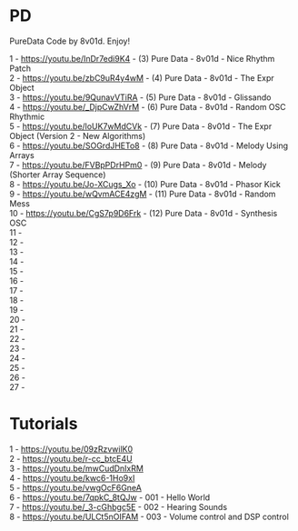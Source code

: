 # PD
PureData Code by 8v01d. Enjoy!

1 - https://youtu.be/InDr7edi9K4 - (3) Pure Data - 8v01d - Nice Rhythm Patch
<BR>2 - https://youtu.be/zbC9uR4y4wM - (4) Pure Data - 8v01d - The Expr Object
<BR>3 - https://youtu.be/9QunavVTiRA - (5) Pure Data - 8v01d - Glissando
<BR>4 - https://youtu.be/_DjpCwZhVrM - (6) Pure Data - 8v01d - Random OSC Rhythmic
<BR>5 - https://youtu.be/loUK7wMdCVk - (7) Pure Data - 8v01d - The Expr Object (Version 2 - New Algorithms)
<BR>6 - https://youtu.be/SOGrdJHETo8 - (8) Pure Data - 8v01d - Melody Using Arrays
<BR>7 - https://youtu.be/FVBpPDrHPm0 - (9) Pure Data - 8v01d - Melody (Shorter Array Sequence)
<BR>8 - https://youtu.be/Jo-XCugs_Xo - (10) Pure Data - 8v01d - Phasor Kick
<BR>9 - https://youtu.be/wQvmACE4zgM - (11) Pure Data - 8v01d - Random Mess
<BR>10 - https://youtu.be/CgS7p9D6Frk - (12) Pure Data - 8v01d - Synthesis OSC
<BR>11 - 
<BR>12 - 
<BR>13 - 
<BR>14 - 
<BR>15 - 
<BR>16 - 
<BR>17 - 
<BR>18 - 
<BR>19 - 
<BR>20 - 
<BR>21 - 
<BR>22 - 
<BR>23 - 
<BR>24 - 
<BR>25 - 
<BR>26 - 
<BR>27 - 










# Tutorials
1 - https://youtu.be/09zRzvwilK0
<BR>2 - https://youtu.be/r-cc_btcE4U
<BR>3 - https://youtu.be/mwCudDnIxRM
<BR>4 - https://youtu.be/kwc6-1Ho9xI
<BR>5 - https://youtu.be/vwgOcF6GneA
<BR>6 - https://youtu.be/7qpkC_8tQJw - 001 - Hello World
<BR>7 - https://youtu.be/_3-cGhbgc5E - 002 - Hearing Sounds
<BR>8 - https://youtu.be/ULCt5nOIFAM - 003 - Volume control and DSP control
